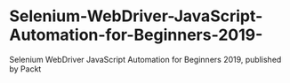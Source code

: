 


# Selenium-WebDriver-JavaScript-Automation-for-Beginners-2019-
Selenium WebDriver JavaScript Automation for Beginners 2019, published by Packt
